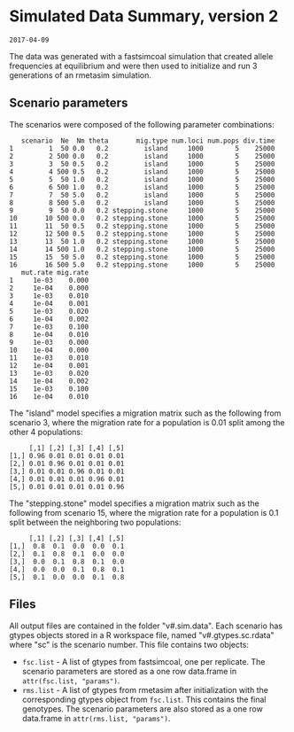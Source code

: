 Simulated Data Summary, version 2
=================================

    2017-04-09

The data was generated with a fastsimcoal simulation that created allele frequencies at equilibrium and were then used to initialize and run 3 generations of an rmetasim simulation.

Scenario parameters
-------------------

The scenarios were composed of the following parameter combinations:

       scenario  Ne  Nm theta       mig.type num.loci num.pops div.time
    1         1  50 0.0   0.2         island     1000        5    25000
    2         2 500 0.0   0.2         island     1000        5    25000
    3         3  50 0.5   0.2         island     1000        5    25000
    4         4 500 0.5   0.2         island     1000        5    25000
    5         5  50 1.0   0.2         island     1000        5    25000
    6         6 500 1.0   0.2         island     1000        5    25000
    7         7  50 5.0   0.2         island     1000        5    25000
    8         8 500 5.0   0.2         island     1000        5    25000
    9         9  50 0.0   0.2 stepping.stone     1000        5    25000
    10       10 500 0.0   0.2 stepping.stone     1000        5    25000
    11       11  50 0.5   0.2 stepping.stone     1000        5    25000
    12       12 500 0.5   0.2 stepping.stone     1000        5    25000
    13       13  50 1.0   0.2 stepping.stone     1000        5    25000
    14       14 500 1.0   0.2 stepping.stone     1000        5    25000
    15       15  50 5.0   0.2 stepping.stone     1000        5    25000
    16       16 500 5.0   0.2 stepping.stone     1000        5    25000
       mut.rate mig.rate
    1     1e-03    0.000
    2     1e-04    0.000
    3     1e-03    0.010
    4     1e-04    0.001
    5     1e-03    0.020
    6     1e-04    0.002
    7     1e-03    0.100
    8     1e-04    0.010
    9     1e-03    0.000
    10    1e-04    0.000
    11    1e-03    0.010
    12    1e-04    0.001
    13    1e-03    0.020
    14    1e-04    0.002
    15    1e-03    0.100
    16    1e-04    0.010

The "island" model specifies a migration matrix such as the following from scenario 3, where the migration rate for a population is 0.01 split among the other 4 populations:

         [,1] [,2] [,3] [,4] [,5]
    [1,] 0.96 0.01 0.01 0.01 0.01
    [2,] 0.01 0.96 0.01 0.01 0.01
    [3,] 0.01 0.01 0.96 0.01 0.01
    [4,] 0.01 0.01 0.01 0.96 0.01
    [5,] 0.01 0.01 0.01 0.01 0.96

The "stepping.stone" model specifies a migration matrix such as the following from scenario 15, where the migration rate for a population is 0.1 split between the neighboring two populations:

         [,1] [,2] [,3] [,4] [,5]
    [1,]  0.8  0.1  0.0  0.0  0.1
    [2,]  0.1  0.8  0.1  0.0  0.0
    [3,]  0.0  0.1  0.8  0.1  0.0
    [4,]  0.0  0.0  0.1  0.8  0.1
    [5,]  0.1  0.0  0.0  0.1  0.8

Files
-----

All output files are contained in the folder "v\#.sim.data". Each scenario has gtypes objects stored in a R workspace file, named "v\#.gtypes.sc.rdata" where "sc" is the scenario number. This file contains two objects:

-   `fsc.list` - A list of gtypes from fastsimcoal, one per replicate. The scenario parameters are stored as a one row data.frame in `attr(fsc.list, "params")`.
-   `rms.list` - A list of gtypes from rmetasim after initialization with the corresponding gtypes object from `fsc.list`. This contains the final genotypes. The scenario parameters are also stored as a one row data.frame in `attr(rms.list, "params")`.
